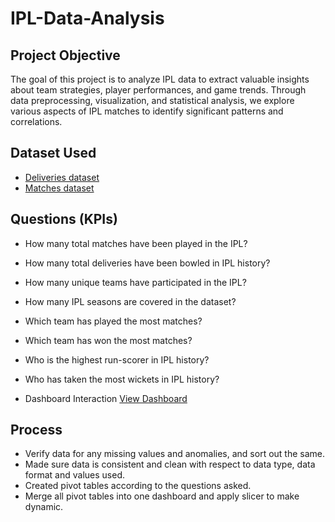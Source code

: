 # IPL-Data-Analysis
## Project Objective
The goal of this project is to analyze IPL data to extract valuable insights about team strategies, player performances, and game trends. Through data preprocessing, visualization, and statistical analysis, we explore various aspects of IPL matches to identify significant patterns and correlations.

## Dataset Used
- <a href="https://github.com/04Sanjanaa/Data-Analysis-Dashboard/blob/main/deliveries%201.xlsx">Deliveries dataset </a>
- <a href="https://github.com/04Sanjanaa/Data-Analysis-Dashboard/blob/main/matches.xls">Matches dataset </a>

## Questions (KPIs)
- How many total matches have been played in the IPL?
- How many total deliveries have been bowled in IPL history?
- How many unique teams have participated in the IPL?
- How many IPL seasons are covered in the dataset?
- Which team has played the most matches?
- Which team has won the most matches?
- Who is the highest run-scorer in IPL history?
- Who has taken the most wickets in IPL history?

- Dashboard Interaction <a href="https://github.com/04Sanjanaa/Data-Analysis-Dashboard/blob/main/dashboard.pdf">View Dashboard </a>

## Process

- Verify data for any missing values and anomalies, and sort out the same.
- Made sure data is consistent and clean with respect to data type, data format and values used.
- Created pivot tables according to the questions asked.
- Merge all pivot tables into one dashboard and apply slicer to make dynamic.
